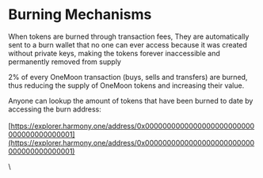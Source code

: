 # Burning Mechanisms

When tokens are burned through transaction fees, They are automatically sent to a burn wallet that no one can ever access because it was created without private keys, making the tokens forever inaccessible and permanently removed from supply

2% of every OneMoon transaction (buys, sells and transfers) are burned, thus reducing the supply of OneMoon tokens and increasing their value.

Anyone can lookup the amount of tokens that have been burned to date by accessing the burn address:\
\
[https://explorer.harmony.one/address/0x0000000000000000000000000000000000000001](https://explorer.harmony.one/address/0x0000000000000000000000000000000000000001)

\


